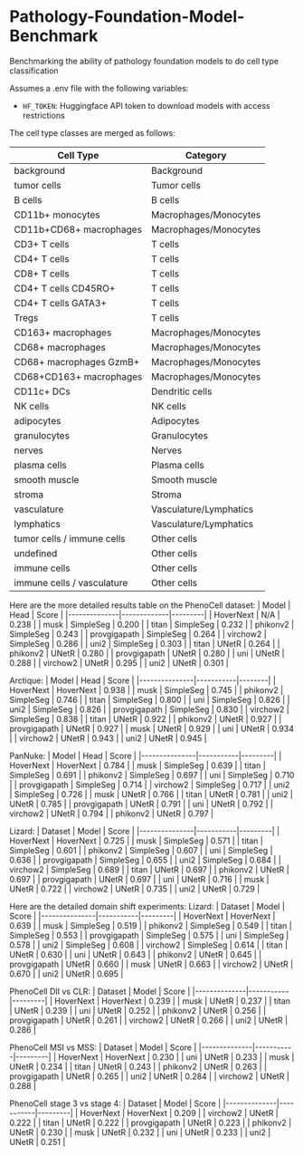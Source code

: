 # Pathology-Foundation-Model-Benchmark
Benchmarking the ability of pathology foundation models to do cell type classification

Assumes a .env file with the following variables:
- `HF_TOKEN`: Huggingface API token to download models with access restrictions



The cell type classes are merged as follows:

| Cell Type                              | Category                 |
|----------------------------------------|--------------------------|
| background                             | Background               |
| tumor cells                            | Tumor cells              |
| B cells                                | B cells                  |
| CD11b+ monocytes                       | Macrophages/Monocytes    |
| CD11b+CD68+ macrophages                | Macrophages/Monocytes    |
| CD3+ T cells                           | T cells                  |
| CD4+ T cells                           | T cells                  |
| CD8+ T cells                           | T cells                  |
| CD4+ T cells CD45RO+                   | T cells                  |
| CD4+ T cells GATA3+                    | T cells                  |
| Tregs                                  | T cells                  |
| CD163+ macrophages                     | Macrophages/Monocytes    |
| CD68+ macrophages                      | Macrophages/Monocytes    |
| CD68+ macrophages GzmB+                | Macrophages/Monocytes    |
| CD68+CD163+ macrophages                | Macrophages/Monocytes    |
| CD11c+ DCs                             | Dendritic cells          |
| NK cells                               | NK cells                 |
| adipocytes                             | Adipocytes               |
| granulocytes                           | Granulocytes             |
| nerves                                 | Nerves                   |
| plasma cells                           | Plasma cells             |
| smooth muscle                          | Smooth muscle            |
| stroma                                 | Stroma                   |
| vasculature                            | Vasculature/Lymphatics   |
| lymphatics                             | Vasculature/Lymphatics   |
| tumor cells / immune cells             | Other cells              |
| undefined                              | Other cells              |
| immune cells                           | Other cells              |
| immune cells / vasculature             | Other cells              |



Here are the more detailed results table on the PhenoCell dataset:
| Model        | Head        | Score   |
|--------------|-------------|---------|
| HoverNext    | N/A         | 0.238   |
| musk         | SimpleSeg   | 0.200   |
| titan        | SimpleSeg   | 0.232   |
| phikonv2     | SimpleSeg   | 0.243   |
| provgigapath | SimpleSeg   | 0.264   |
| virchow2     | SimpleSeg   | 0.286   |
| uni2         | SimpleSeg   | 0.303   |
| titan        | UNetR       | 0.264   |
| phikonv2     | UNetR       | 0.280   |
| provgigapath | UNetR       | 0.280   |
| uni          | UNetR       | 0.288   |
| virchow2     | UNetR       | 0.295   |
| uni2         | UNetR       | 0.301   |

Arctique:
| Model         | Head      | Score  |
|---------------|-----------|--------|
| HoverNext     | HoverNext | 0.938  |
| musk          | SimpleSeg | 0.745  |
| phikonv2      | SimpleSeg | 0.746  |
| titan         | SimpleSeg | 0.800  |
| uni           | SimpleSeg | 0.826  |
| uni2          | SimpleSeg | 0.826  |
| provgigapath  | SimpleSeg | 0.830  |
| virchow2      | SimpleSeg | 0.838  |
| titan         | UNetR     | 0.922  |
| phikonv2      | UNetR     | 0.927  |
| provgigapath  | UNetR     | 0.927  |
| musk          | UNetR     | 0.929  |
| uni           | UNetR     | 0.934  |
| virchow2      | UNetR     | 0.943  |
| uni2          | UNetR     | 0.945  |

PanNuke:
| Model         | Head      | Score   |
|---------------|-----------|---------|
| HoverNext     | HoverNext | 0.784   |
| musk          | SimpleSeg | 0.639   |
| titan         | SimpleSeg | 0.691   |
| phikonv2      | SimpleSeg | 0.697   |
| uni           | SimpleSeg | 0.710   |
| provgigapath  | SimpleSeg | 0.714   |
| virchow2      | SimpleSeg | 0.717   |
| uni2          | SimpleSeg | 0.726   |
| musk          | UNetR     | 0.766   |
| titan         | UNetR     | 0.781   |
| uni2          | UNetR     | 0.785   |
| provgigapath  | UNetR     | 0.791   |
| uni           | UNetR     | 0.792   |
| virchow2      | UNetR     | 0.794   |
| phikonv2      | UNetR     | 0.797   |

Lizard:
| Dataset       | Model     | Score   |
|---------------|-----------|---------|
| HoverNext     | HoverNext | 0.725   |
| musk          | SimpleSeg | 0.571   |
| titan         | SimpleSeg | 0.601   |
| phikonv2      | SimpleSeg | 0.607   |
| uni           | SimpleSeg | 0.636   |
| provgigapath  | SimpleSeg | 0.655   |
| uni2          | SimpleSeg | 0.684   |
| virchow2      | SimpleSeg | 0.689   |
| titan         | UNetR     | 0.697   |
| phikonv2      | UNetR     | 0.697   |
| provgigapath  | UNetR     | 0.697   |
| uni           | UNetR     | 0.716   |
| musk          | UNetR     | 0.722   |
| virchow2      | UNetR     | 0.735   |
| uni2          | UNetR     | 0.729   |

Here are the detailed domain shift experiments:
Lizard:
| Dataset       | Model     | Score   |
|---------------|-----------|---------|
| HoverNext     | HoverNext | 0.639   |
| musk          | SimpleSeg | 0.519   |
| phikonv2      | SimpleSeg | 0.549   |
| titan         | SimpleSeg | 0.553   |
| provgigapath  | SimpleSeg | 0.575   |
| uni           | SimpleSeg | 0.578   |
| uni2          | SimpleSeg | 0.608   |
| virchow2      | SimpleSeg | 0.614   |
| titan         | UNetR     | 0.630   |
| uni           | UNetR     | 0.643   |
| phikonv2      | UNetR     | 0.645   |
| provgigapath  | UNetR     | 0.660   |
| musk          | UNetR     | 0.663   |
| virchow2      | UNetR     | 0.670   |
| uni2          | UNetR     | 0.695   |


PhenoCell DII vs CLR:
| Dataset      | Model     | Score   |
|--------------|-----------|---------|
| HoverNext    | HoverNext | 0.239   |
| musk         | UNetR     | 0.237   |
| titan        | UNetR     | 0.239   |
| uni          | UNetR     | 0.252   |
| phikonv2     | UNetR     | 0.256   |
| provgigapath | UNetR     | 0.261   |
| virchow2     | UNetR     | 0.266   |
| uni2         | UNetR     | 0.286   |


PhenoCell MSI vs MSS:
| Dataset      | Model     | Score   |
|--------------|-----------|---------|
| HoverNext    | HoverNext | 0.230   |
| uni          | UNetR     | 0.233   |
| musk         | UNetR     | 0.234   |
| titan        | UNetR     | 0.243   |
| phikonv2     | UNetR     | 0.263   |
| provgigapath | UNetR     | 0.265   |
| uni2         | UNetR     | 0.284   |
| virchow2     | UNetR     | 0.288   |


PhenoCell stage 3 vs stage 4:
| Dataset      | Model     | Score   |
|--------------|-----------|---------|
| HoverNext    | HoverNext | 0.209   |
| virchow2     | UNetR     | 0.222   |
| titan        | UNetR     | 0.222   |
| provgigapath | UNetR     | 0.223   |
| phikonv2     | UNetR     | 0.230   |
| musk         | UNetR     | 0.232   |
| uni          | UNetR     | 0.233   |
| uni2         | UNetR     | 0.251   |



